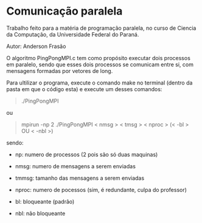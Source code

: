 # Comunicação paralela

Trabalho feito para a matéria de programação paralela, no curso de Ciencia da Computação, da Universidade Federal do Paraná.

Autor:
Anderson Frasão

O algoritmo PingPongMPI.c tem como propósito executar dois processos em paralelo, sendo que esses dois processos se comunicam entre si, 
com mensagens formadas por vetores de long.

Para ultilizar o programa, execute o comando make no terminal (dentro da pasta em que o código esta) e execute um desses comandos:

> ./PingPongMPI

ou

> mpirun -np 2 ./PingPongMPI < nmsg > < tmsg > < nproc > (< -bl > OU < -nbl >)

sendo: 

* np: numero de processos (2 pois são só duas maquinas)

* nmsg: numero de mensagens a serem enviadas
  
* tmmsg: tamanho das mensagens a serem enviadas 
  
* nproc: numero de pocessos (sim, é redundante, culpa do professor) 
  
* bl: bloqueante (padrão)

* nbl: não bloqueante
